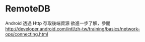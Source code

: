 # RemoteDB
Android 透過 Http 存取後端資源
欲進一步了解，參閱 http://developer.android.com/intl/zh-tw/training/basics/network-ops/connecting.html
